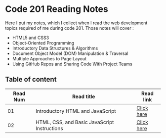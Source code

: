 # Code 201 Reading Notes

Here I put my notes, which I collect when I read the web development topics required of me during code 201.
Those notes will cover :
- HTML5 and CSS3
- Object-Oriented Programming
- Introductory Data Structures & Algorithms
- Document Object Model (DOM) Manipulation & Traversal
- Multiple Approaches to Page Layout
- Using GitHub Repos and Sharing Code With Project Teams


## Table of content

Read Num | Read title | Read link
------------ | ------------- | --------------
01 | Introductory HTML and JavaScript | [Click here](https://abdallahsafi.github.io/reading-notes/class-01)
02 | HTML, CSS, and Basic JavaScript Instructions | [Click here](https://abdallahsafi.github.io/reading-notes/class-02)


